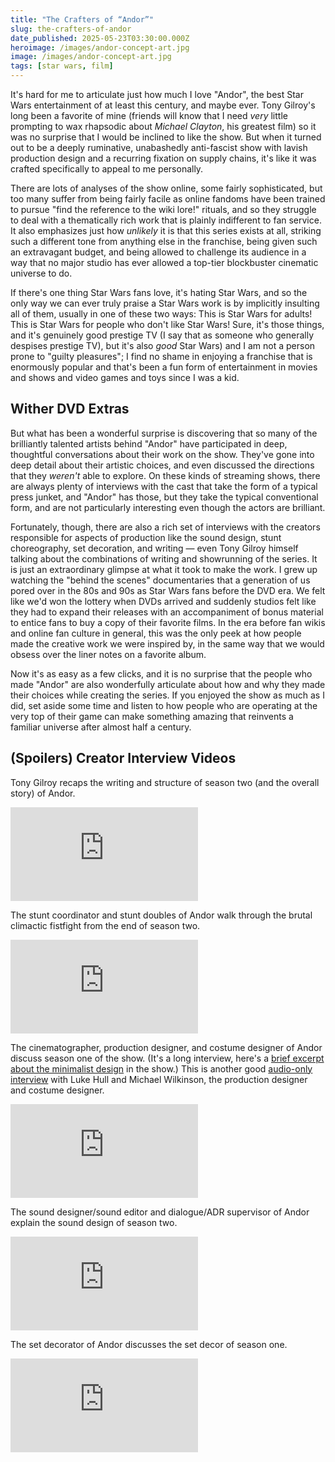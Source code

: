 ```yaml
---
title: "The Crafters of “Andor”"
slug: the-crafters-of-andor
date_published: 2025-05-23T03:30:00.000Z
heroimage: /images/andor-concept-art.jpg
image: /images/andor-concept-art.jpg
tags: [star wars, film]
---
```


It's hard for me to articulate just how much I love "Andor", the best Star Wars entertainment of at least this century, and maybe ever. Tony Gilroy's long been a favorite of mine (friends will know that I need _very_ little prompting to wax rhapsodic about _Michael Clayton_, his greatest film) so it was no surprise that I would be inclined to like the show. But when it turned out to be a deeply ruminative, unabashedly anti-fascist show with lavish production design and a recurring fixation on supply chains, it's like it was crafted specifically to appeal to me personally.

There are lots of analyses of the show online, some fairly sophisticated, but too many suffer from being fairly facile as online fandoms have been trained to pursue "find the reference to the wiki lore!" rituals, and so they struggle to deal with a thematically rich work that is plainly indifferent to fan service. It also emphasizes just how _unlikely_ it is that this series exists at all, striking such a different tone from anything else in the franchise, being given such an extravagant budget, and being allowed to challenge its audience in a way that no major studio has ever allowed a top-tier blockbuster cinematic universe to do.

If there's one thing Star Wars fans love, it's hating Star Wars, and so the only way we can ever truly praise a Star Wars work is by implicitly insulting all of them, usually in one of these two ways: This is Star Wars for adults! This is Star Wars for people who don't like Star Wars! Sure, it's those things, and it's genuinely good prestige TV (I say that as someone who generally despises prestige TV), but it's also _good_ Star Wars) and I am not a person prone to "guilty pleasures"; I find no shame in enjoying a franchise that is enormously popular and that's been a fun form of entertainment in movies and shows and video games and toys since I was a kid.

## Wither DVD Extras

But what has been a wonderful surprise is discovering that so many of the brilliantly talented artists behind "Andor" have participated in deep, thoughtful conversations about their work on the show. They've gone into deep detail about their artistic choices, and even discussed the directions that they _weren't_ able to explore. On these kinds of streaming shows, there are always plenty of interviews with the cast that take the form of a typical press junket, and "Andor" has those, but they take the typical conventional form, and are not particularly interesting even though the actors are brilliant.

Fortunately, though, there are also a rich set of interviews with the creators responsible for aspects of production like the sound design, stunt choreography, set decoration, and writing — even Tony Gilroy himself talking about the combinations of writing and showrunning of the series. It is just an extraordinary glimpse at what it took to make the work. I grew up watching the "behind the scenes" documentaries that a generation of us pored over in the 80s and 90s as Star Wars fans before the DVD era. We felt like we'd won the lottery when DVDs arrived and suddenly studios felt like they had to expand their releases with an accompaniment of bonus material to entice fans to buy a copy of their favorite films. In the era before fan wikis and online fan culture in general, this was the only peek at how people made the creative work we were inspired by, in the same way that we would obsess over the liner notes on a favorite album.

Now it's as easy as a few clicks, and it is no surprise that the people who made "Andor" are also wonderfully articulate about how and why they made their choices while creating the series. If you enjoyed the show as much as I did, set aside some time and listen to how people who are operating at the very top of their game can make something amazing that reinvents a familiar universe after almost half a century.

## (Spoilers) Creator Interview Videos

Tony Gilroy recaps the writing and structure of season two (and the overall story) of Andor.

<iframe src="https://www.youtube-nocookie.com/embed/4EWCzic9z_M" title="YouTube video player" frameborder="0" allow="accelerometer; autoplay; clipboard-write; encrypted-media; gyroscope; picture-in-picture; web-share" allowfullscreen class="video"></iframe>

The stunt coordinator and stunt doubles of Andor walk through the brutal climactic fistfight from the end of season two.

<iframe src="https://www.youtube-nocookie.com/embed/q2WW2emgxRI" title="YouTube video player" frameborder="0" allow="accelerometer; autoplay; clipboard-write; encrypted-media; gyroscope; picture-in-picture; web-share" allowfullscreen class="video"></iframe>

The cinematographer, production designer, and costume designer of Andor discuss season one of the show. (It's a long interview, here's a <a href="https://www.youtube.com/watch?v=b8gbFQRyGv0">brief excerpt about the minimalist design</a> in the show.) This is another good <a href="https://www.youtube.com/watch?v=1X-5fZN7HSU">audio-only interview</a> with Luke Hull and Michael Wilkinson, the production designer and costume designer.

<iframe src="https://www.youtube-nocookie.com/embed/mO1FZB-Rnxk" title="YouTube video player" frameborder="0" allow="accelerometer; autoplay; clipboard-write; encrypted-media; gyroscope; picture-in-picture; web-share" allowfullscreen class="video"></iframe>

The sound designer/sound editor and dialogue/ADR supervisor of Andor explain the sound design of season two.

<iframe src="https://www.youtube-nocookie.com/embed/PrAWHkGLn7g" title="YouTube video player" frameborder="0" allow="accelerometer; autoplay; clipboard-write; encrypted-media; gyroscope; picture-in-picture; web-share" allowfullscreen class="video"></iframe>

The set decorator of Andor discusses the set decor of season one.

<iframe src="https://www.youtube-nocookie.com/embed/1vx5GkwYkZQ" title="YouTube video player" frameborder="0" allow="accelerometer; autoplay; clipboard-write; encrypted-media; gyroscope; picture-in-picture; web-share" allowfullscreen class="video"></iframe>


